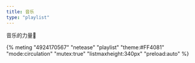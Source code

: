 ```yaml
---
title: 音乐
type: "playlist"
---
```


音乐的力量💪

{% meting "4924170567" "netease" "playlist" "theme:#FF4081" "mode:circulation" "mutex:true" "listmaxheight:340px" "preload:auto" %}

</br>
